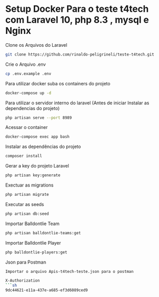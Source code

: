 # Setup Docker Para o teste t4tech com Laravel 10, php 8.3 , mysql e Nginx



Clone os Arquivos do Laravel
```sh
git clone https://github.com/rinaldo-peligrineli/teste-t4tech.git
```

Crie o Arquivo .env
```sh
cp .env.example .env
```

Para utilizar docker suba os containers do projeto
```sh
docker-compose up -d
```

Para utilizar o servidor interno do laravel (Antes de iniciar Instalar as dependencias do projeto)
```sh
php artisan serve --port 8989
```

Acessar o container
```sh
docker-compose exec app bash
```

Instalar as dependências do projeto
```sh
composer install
```

Gerar a key do projeto Laravel
```sh
php artisan key:generate
```

Exectuar as migrations
```sh
php artisan migrate
```

Executar as seeds
```sh
php artisan db:seed
```

Importar Balldontlie Team 
```sh
php artisan balldontlie-teams:get
```

Importar Balldontlie Player 
```sh
php balldontlie-players:get
```

Json para Postman
```sh
Importar o arquivo Apis-t4tech-teste.json para o postman

X-Authorization
```sh
9dc44621-e11a-437e-a685-ef3d6089ced9
